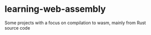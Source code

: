 # learning-web-assembly
Some projects with a focus on compilation to wasm, mainly from Rust source code
